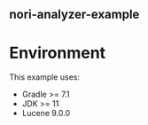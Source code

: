## nori-analyzer-example

# Environment

This example uses:
* Gradle >= 7.1
* JDK >= 11
* Lucene 9.0.0
